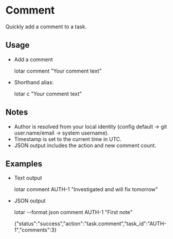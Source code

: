 # Comment

Quickly add a comment to a task.

## Usage

- Add a comment

  lotar comment <ID> "Your comment text"

- Shorthand alias:

  lotar c <ID> "Your comment text"

## Notes

- Author is resolved from your local identity (config default → git user.name/email → system username).
- Timestamp is set to the current time in UTC.
- JSON output includes the action and new comment count.

## Examples

- Text output

  lotar comment AUTH-1 "Investigated and will fix tomorrow"

- JSON output

  lotar --format json comment AUTH-1 "First note"

  {"status":"success","action":"task.comment","task_id":"AUTH-1","comments":3}
